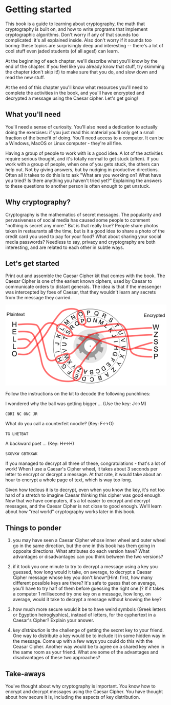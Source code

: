 # Getting started

This book is a guide to learning about cryptography, the math that cryptography
is built on, and how to write programs that implement cryptographic algorithms.
Don't worry if any of that sounds too complicated: it's all explained inside.
Also don't worry if it sounds too boring: these topics are surprisingly deep
and interesting -- there's a lot of cool stuff even jaded students (of all
ages!) can learn.

At the beginning of each chapter, we'll describe what you'll know by the end of
the chapter.  If you feel like you already know that stuff, try skimming the
chapter (don't skip it!) to make sure that you do, and slow down and read the
new stuff.

At the end of this chapter you'll know what resources you'll need to complete
the activities in the book, and you'll have encrypted and decrypted a message
using the Caesar cipher.  Let's get going!

## What you'll need

You'll need a sense of curiosity. You'll also need a dedication to actually
doing the exercises: if you just read this material you'll only get a small
fraction of the benefit of doing.  You'll need access to a computer. It can be
a Windows, MacOS or Linux computer - they're all fine.

Having a group of people to work with is a good idea. A lot of the
activities require serious thought, and it's totally normal to get
stuck (often). If you work with a group of people, when one of you
gets stuck, the others can help out. Not by giving answers, but by
nudging in productive directions.  Often all it takes to do this is to
ask "What are you working on? What have you tried? Is there anything
you haven't tried yet?" Explaining the answers to these questions to
another person is often enough to get unstuck.

## Why cryptography?

Cryptography is the mathematics of secret messages. The popularity and
pervasiveness of social media has caused some people to comment
"nothing is secret any more." But is that really true?  People share
photos taken in restaurants all the time, but is it a good idea to
share a photo of the credit card you used to pay for your food? What
about sharing your social media passwords? Needless to say, privacy
and cryptography are both interesting, and are related to each other in
subtle ways.

## Let's get started

Print out and assemble the Caesar Cipher kit that comes with
the book.  The Caesar Cipher is one of the earlest known ciphers, used
by Caesar to communicate orders to distant generals. The idea is that
if the messenger was intercepted by foes of Caesar, that they wouldn't
learn any secrets from the message they carried.

![Encrypting "HELLO" with the Caesar Cipher. Key is A$\leftrightarrow$D](figures/HelloCaesar.png)

Follow the instructions on the kit to decode the following punchlines:

I wondered why the ball was getting bigger ... (Use the key: J$\leftrightarrow$M)

`CORI NC ONC JR`

What do you call a counterfeit noodle? (Key: F$\leftrightarrow$O)

`TG LHETBAT`

A backward poet ... (Key: H$\leftrightarrow$H)

`SXGVKW GBTKXWK`

If you managed to decrypt all three of these, congratulations - that's a lot
of work! When I use a Caesar's Cipher wheel, it takes about 3 seconds per
letter to encrypt or decrypt a message. At that rate, it would take about an
hour to encrypt a whole page of text, which is way too long.

Given how tedious it is to decrypt, even when you know the key, it's not too
hard of a stretch to imagine Caesar thinking this cipher was good enough.
Now that we have computers, it's a lot easier to encrypt and decrypt
messages, and the Caesar Cipher is not close to good enough. We'll learn
about how "real world" cryptography works later in this book.

## Things to ponder

 1. you may have seen a Caesar Cipher whose inner wheel and outer
    wheel go in the same direction, but the one in this book has them
    going in opposite directions. What attributes do each version
    have? What advantages or disadvantages can you think between the
    two versions?

 1. if it took you one minute to try to decrypt a message using a key
    you guessed, how long would it take, on average, to decrypt a
    Caesar Cipher message whose key you don't know^[Hint: first, how
    many different possible keys are there? It's safe to guess that on
    average, you'll have to try half of them before guessing the right
    one.]? If it takes a computer 1 millisecond try one key on a
    message, how long, on average, would it take to decrypt a message
    without knowing the key?

 2. how much more secure would it be to have weird symbols (Greek
    letters or Egyption heiroglyphics), instead of letters, for the
    cyphertext in a Caesar's Cipher? Explain your answer.

 3. _key distribution_ is the challenge of getting the secret key to
    your friend. One way to distribute a key would be to include it in
    some hidden way in the message. Come up with a few ways you could
    do this with the Ceasar Cipher. Another way would be to agree on a
    shared key when in the same room as your friend. What are some of
    the advantages and disadvantages of these two approaches?

## Take-aways

You've thought about why cryptography is important. You know how to encrypt and decrypt messages using the Caesar Cipher. You have thought about how secure it is, including the aspects of key distribution.
